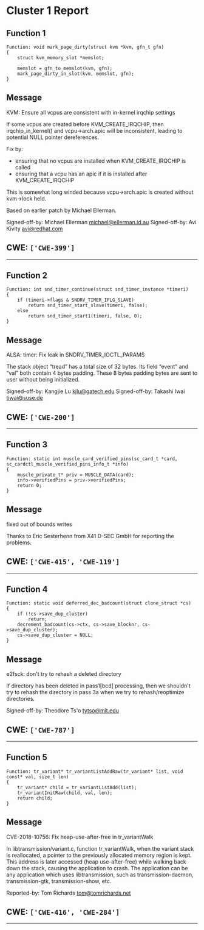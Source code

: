 # Cluster 1 Report

## Function 1
```
Function: void mark_page_dirty(struct kvm *kvm, gfn_t gfn)
{
	struct kvm_memory_slot *memslot;

	memslot = gfn_to_memslot(kvm, gfn);
	mark_page_dirty_in_slot(kvm, memslot, gfn);
}
```
## Message
KVM: Ensure all vcpus are consistent with in-kernel irqchip settings

If some vcpus are created before KVM_CREATE_IRQCHIP, then
irqchip_in_kernel() and vcpu->arch.apic will be inconsistent, leading
to potential NULL pointer dereferences.

Fix by:
- ensuring that no vcpus are installed when KVM_CREATE_IRQCHIP is called
- ensuring that a vcpu has an apic if it is installed after KVM_CREATE_IRQCHIP

This is somewhat long winded because vcpu->arch.apic is created without
kvm->lock held.

Based on earlier patch by Michael Ellerman.

Signed-off-by: Michael Ellerman <michael@ellerman.id.au>
Signed-off-by: Avi Kivity <avi@redhat.com>
## CWE: `['CWE-399']`

---
## Function 2
```
Function: int snd_timer_continue(struct snd_timer_instance *timeri)
{
	if (timeri->flags & SNDRV_TIMER_IFLG_SLAVE)
		return snd_timer_start_slave(timeri, false);
	else
		return snd_timer_start1(timeri, false, 0);
}
```
## Message
ALSA: timer: Fix leak in SNDRV_TIMER_IOCTL_PARAMS

The stack object “tread” has a total size of 32 bytes. Its field
“event” and “val” both contain 4 bytes padding. These 8 bytes
padding bytes are sent to user without being initialized.

Signed-off-by: Kangjie Lu <kjlu@gatech.edu>
Signed-off-by: Takashi Iwai <tiwai@suse.de>
## CWE: `['CWE-200']`

---
## Function 3
```
Function: static int muscle_card_verified_pins(sc_card_t *card, sc_cardctl_muscle_verified_pins_info_t *info)
{
	muscle_private_t* priv = MUSCLE_DATA(card);
	info->verifiedPins = priv->verifiedPins;
	return 0;
}
```
## Message
fixed out of bounds writes

Thanks to Eric Sesterhenn from X41 D-SEC GmbH
for reporting the problems.
## CWE: `['CWE-415', 'CWE-119']`

---
## Function 4
```
Function: static void deferred_dec_badcount(struct clone_struct *cs)
{
	if (!cs->save_dup_cluster)
		return;
	decrement_badcount(cs->ctx, cs->save_blocknr, cs->save_dup_cluster);
	cs->save_dup_cluster = NULL;
}
```
## Message
e2fsck: don't try to rehash a deleted directory

If directory has been deleted in pass1[bcd] processing, then we
shouldn't try to rehash the directory in pass 3a when we try to
rehash/reoptimize directories.

Signed-off-by: Theodore Ts'o <tytso@mit.edu>
## CWE: `['CWE-787']`

---
## Function 5
```
Function: tr_variant* tr_variantListAddRaw(tr_variant* list, void const* val, size_t len)
{
    tr_variant* child = tr_variantListAdd(list);
    tr_variantInitRaw(child, val, len);
    return child;
}
```
## Message
CVE-2018-10756: Fix heap-use-after-free in tr_variantWalk

In libtransmission/variant.c, function tr_variantWalk, when the variant
stack is reallocated, a pointer to the previously allocated memory
region is kept. This address is later accessed (heap use-after-free)
while walking back down the stack, causing the application to crash.
The application can be any application which uses libtransmission, such
as transmission-daemon, transmission-gtk, transmission-show, etc.

Reported-by: Tom Richards <tom@tomrichards.net>
## CWE: `['CWE-416', 'CWE-284']`

---